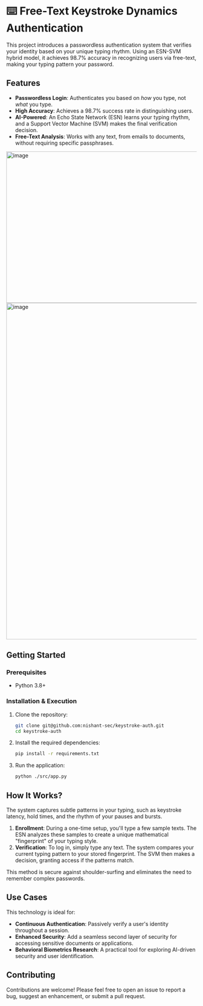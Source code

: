# ⌨️ Free-Text Keystroke Dynamics Authentication

This project introduces a passwordless authentication system that verifies your identity based on your unique typing rhythm. Using an ESN-SVM hybrid model, it achieves 98.7% accuracy in recognizing users via free-text, making your typing pattern your password.

## Features

  - **Passwordless Login**: Authenticates you based on *how* you type, not *what* you type.
  - **High Accuracy**: Achieves a 98.7% success rate in distinguishing users.
  - **AI-Powered**: An Echo State Network (ESN) learns your typing rhythm, and a Support Vector Machine (SVM) makes the final verification decision.
  - **Free-Text Analysis**: Works with any text, from emails to documents, without requiring specific passphrases.

<img width="800" height="400" alt="image" src="https://github.com/user-attachments/assets/5e188b4a-8e38-4668-a329-6f68ef308556" />

<img width="1185" height="889" alt="image" src="https://github.com/user-attachments/assets/622204c3-1787-4dda-9a36-4e71ffe68771" />



## Getting Started

### Prerequisites

  - Python 3.8+

### Installation & Execution

1.  Clone the repository:
    ```bash
    git clone git@github.com:nishant-sec/keystroke-auth.git
    cd keystroke-auth
    ```
2.  Install the required dependencies:
    ```bash
    pip install -r requirements.txt
    ```
3.  Run the application:
    ```bash
    python ./src/app.py
    ```

## How It Works?

The system captures subtle patterns in your typing, such as keystroke latency, hold times, and the rhythm of your pauses and bursts.

1.  **Enrollment**: During a one-time setup, you'll type a few sample texts. The ESN analyzes these samples to create a unique mathematical "fingerprint" of your typing style.
2.  **Verification**: To log in, simply type any text. The system compares your current typing pattern to your stored fingerprint. The SVM then makes a decision, granting access if the patterns match.

This method is secure against shoulder-surfing and eliminates the need to remember complex passwords.


## Use Cases

This technology is ideal for:

  - **Continuous Authentication**: Passively verify a user's identity throughout a session.
  - **Enhanced Security**: Add a seamless second layer of security for accessing sensitive documents or applications.
  - **Behavioral Biometrics Research**: A practical tool for exploring AI-driven security and user identification.


## Contributing

Contributions are welcome\! Please feel free to open an issue to report a bug, suggest an enhancement, or submit a pull request.
